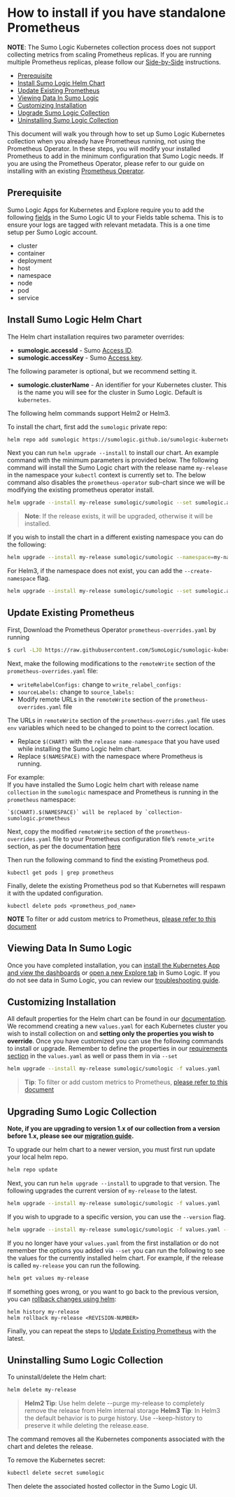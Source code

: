 # How to install if you have standalone Prometheus

__NOTE__: The Sumo Logic Kubernetes collection process does not support collecting metrics from scaling Prometheus replicas. If you are running multiple Prometheus replicas, please follow our [Side-by-Side](SideBySidePrometheus.md) instructions.

<!-- TOC -->
- [Prerequisite](#prerequisite)
- [Install Sumo Logic Helm Chart](#install-sumo-logic-helm-chart) 
- [Update Existing Prometheus](#update-existing-prometheus) 
- [Viewing Data In Sumo Logic](#viewing-data-in-sumo-logic)
- [Customizing Installation](#customizing-installation)
- [Upgrade Sumo Logic Collection](#upgrading-sumo-logic-collection)
- [Uninstalling Sumo Logic Collection](#uninstalling-sumo-logic-collection) 

<!-- /TOC -->

This document will walk you through how to set up Sumo Logic Kubernetes collection when you already have Prometheus running, not using the Prometheus Operator. In these steps, you will modify your installed Prometheus to add in the minimum configuration that Sumo Logic needs. If you are using the Prometheus Operator, please refer to our guide on installing with an existing [Prometheus Operator](./existingPrometheusDoc.md).

## Prerequisite

Sumo Logic Apps for Kubernetes and Explore require you to add the following [fields](https://help.sumologic.com/Manage/Fields) in the Sumo Logic UI to your Fields table schema. This is to ensure your logs are tagged with relevant metadata. This is a one time setup per Sumo Logic account.
- cluster
- container
- deployment
- host
- namespace
- node
- pod
- service

## Install Sumo Logic Helm Chart

The Helm chart installation requires two parameter overrides:
* __sumologic.accessId__ - Sumo [Access ID](https://help.sumologic.com/Manage/Security/Access-Keys).
* __sumologic.accessKey__ - Sumo [Access key](https://help.sumologic.com/Manage/Security/Access-Keys).

The following parameter is optional, but we recommend setting it.
* __sumologic.clusterName__ - An identifier for your Kubernetes cluster. This is the name you will see for the cluster in Sumo Logic. Default is `kubernetes`.

The following helm commands support Helm2 or Helm3.

To install the chart, first add the `sumologic` private repo:

```bash
helm repo add sumologic https://sumologic.github.io/sumologic-kubernetes-collection
```

Next you can run `helm upgrade --install` to install our chart. An example command with the minimum parameters is provided below. The following command will install the Sumo Logic chart with the release name `my-release` in the namespace your `kubectl` context is currently set to. The below command also disables the `prometheus-operator` sub-chart since we will be modifying the existing prometheus operator install.

```bash
helm upgrade --install my-release sumologic/sumologic --set sumologic.accessId=<SUMO_ACCESS_ID> --set sumologic.accessKey=<SUMO_ACCESS_KEY>  --set sumologic.clusterName="<MY_CLUSTER_NAME>" --set prometheus-operator.enabled=false
```
> **Note**: If the release exists, it will be upgraded, otherwise it will be installed.

If you wish to install the chart in a different existing namespace you can do the following:

```bash
helm upgrade --install my-release sumologic/sumologic --namespace=my-namespace --set sumologic.accessId=<SUMO_ACCESS_ID> --set sumologic.accessKey=<SUMO_ACCESS_KEY>  --set sumologic.clusterName="<MY_CLUSTER_NAME>" --set prometheus-operator.enabled=false
```

For Helm3, if the namespace does not exist, you can add the `--create-namespace` flag.

```bash
helm upgrade --install my-release sumologic/sumologic --set sumologic.accessId=<SUMO_ACCESS_ID> --set sumologic.accessKey=<SUMO_ACCESS_KEY>  --set sumologic.clusterName="<MY_CLUSTER_NAME>" --set prometheus-operator.enabled=false --create-namespace
```

## Update Existing Prometheus

First, Download the Prometheus Operator `prometheus-overrides.yaml` by running

```bash
$ curl -LJO https://raw.githubusercontent.com/SumoLogic/sumologic-kubernetes-collection/release-v1.0/deploy/helm/prometheus-overrides.yaml
```

Next, make the following modifications to the `remoteWrite` section of the `prometheus-overrides.yaml` file:

* `writeRelabelConfigs:` change to `write_relabel_configs:`
* `sourceLabels:` change to `source_labels:`
*  Modify remote URLs in the `remoteWrite` section of the `prometheus-overrides.yaml` file

The URLs in `remoteWrite` section of the `prometheus-overrides.yaml` file uses `env` variables which need to be changed to point to the correct location.

- Replace `$(CHART)` with the `release name-namespace` that you have used while installing the Sumo Logic helm chart.
- Replace `$(NAMESPACE)` with the namespace where Prometheus is running.

For example:\
If you have installed the Sumo Logic helm chart with release name `collection` in the `sumologic` namespace and Prometheus is running in the `prometheus` namespace:
```
`$(CHART).$(NAMESPACE)` will be replaced by `collection-sumologic.prometheus`
```

Next, copy the modified `remoteWrite` section of the `prometheus-overrides.yaml` file to your Prometheus configuration file’s `remote_write` section, as per the documentation [here](https://prometheus.io/docs/prometheus/latest/configuration/configuration/#remote_write)

Then run the following command to find the existing Prometheus pod.
```
kubectl get pods | grep prometheus
```

Finally, delete the existing Prometheus pod so that Kubernetes will respawn it with the updated configuration.
```
kubectl delete pods <prometheus_pod_name>

```

__NOTE__ To filter or add custom metrics to Prometheus, [please refer to this document](additional_prometheus_configuration.md)

## Viewing Data In Sumo Logic

Once you have completed installation, you can [install the Kubernetes App and view the dashboards](https://help.sumologic.com/07Sumo-Logic-Apps/10Containers_and_Orchestration/Kubernetes/Install_the_Kubernetes_App_and_view_the_Dashboards) or [open a new Explore tab](https://help.sumologic.com/Solutions/Kubernetes_Solution/05Navigate_your_Kubernetes_environment) in Sumo Logic. If you do not see data in Sumo Logic, you can review our [troubleshooting guide](./Troubleshoot_Collection.md).

## Customizing Installation
All default properties for the Helm chart can be found in our [documentation](HelmChartConfiguration.md). We recommend creating a new `values.yaml` for each Kubernetes cluster you wish to install collection on and **setting only the properties you wish to override**. Once you have customized you can use the following commands to install or upgrade.  Remember to define the properties in our [requirements section](#requirements) in the `values.yaml` as well or pass them in via `--set`
  
```bash
helm upgrade --install my-release sumologic/sumologic -f values.yaml
```
> **Tip**: To filter or add custom metrics to Prometheus, [please refer to this document](additional_prometheus_configuration.md)

## Upgrading Sumo Logic Collection

**Note, if you are upgrading to version 1.x of our collection from a version before 1.x, please see our [migration guide](v1_migration_doc.md).**

To upgrade our helm chart to a newer version, you must first run update your local helm repo.

```bash
helm repo update
```

Next, you can run `helm upgrade --install` to upgrade to that version. The following upgrades the current version of `my-release` to the latest.

```bash
helm upgrade --install my-release sumologic/sumologic -f values.yaml
```

If you wish to upgrade to a specific version, you can use the `--version` flag.

```bash
helm upgrade --install my-release sumologic/sumologic -f values.yaml --version=1.0.0
```

If you no longer have your `values.yaml` from the first installation or do not remember the options you added via `--set` you can run the following to see the values for the currently installed helm chart. For example, if the release is called `my-release` you can run the following.

```bash
helm get values my-release
```

If something goes wrong, or you want to go back to the previous version,
you can [rollback changes using helm](https://helm.sh/docs/helm/helm_rollback/):

```
helm history my-release
helm rollback my-release <REVISION-NUMBER>
```

Finally, you can repeat the steps to [Update Existing Prometheus](#update-existing-prometheus) with the latest.

## Uninstalling Sumo Logic Collection

To uninstall/delete the Helm chart:

```bash
helm delete my-release
```
> **Helm2 Tip**: Use helm delete --purge my-release to completely remove the release from Helm internal storage
> **Helm3 Tip**: In Helm3 the default behavior is to purge history. Use --keep-history to preserve it while deleting the release.ease.

The command removes all the Kubernetes components associated with the chart and deletes the release.

To remove the Kubernetes secret:

```bash
kubectl delete secret sumologic
```

Then delete the associated hosted collector in the Sumo Logic UI.